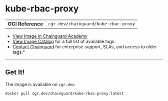 <!--monopod:start-->
# kube-rbac-proxy
| | |
| - | - |
| **OCI Reference** | `cgr.dev/chainguard/kube-rbac-proxy` |


* [View Image in Chainguard Academy](https://edu.chainguard.dev/chainguard/chainguard-images/reference/kube-rbac-proxy/overview/)
* [View Image Catalog](https://console.enforce.dev/images/catalog) for a full list of available tags.
* [Contact Chainguard](https://www.chainguard.dev/chainguard-images) for enterprise support, SLAs, and access to older tags.*

---
<!--monopod:end-->

<!--overview:start-->

<!--overview:end-->

<!--getting:start-->
## Get It!
The image is available on `cgr.dev`:

```
docker pull cgr.dev/chainguard/kube-rbac-proxy:latest
```
<!--getting:end-->

<!--body:start--><!--body:end-->
